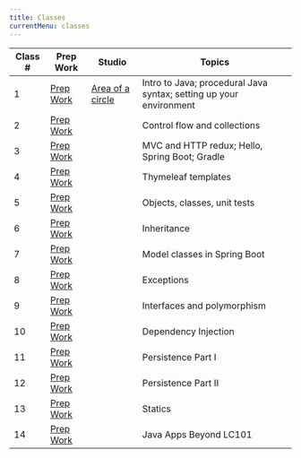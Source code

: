 ```yaml
---
title: Classes
currentMenu: classes
---
```


Class # | Prep Work | Studio | Topics
-----|-----------|----------|--------
1 | [Prep Work](../class-prep/1/) | [Area of a circle](../studios/area/) | Intro to Java; procedural Java syntax; setting up your environment
2 | [Prep Work](../class-prep/2/) | | Control flow and collections
3 | [Prep Work](../class-prep/3/) | | MVC and HTTP redux; Hello, Spring Boot; Gradle
4 | [Prep Work](../class-prep/4/) | | Thymeleaf templates
5 | [Prep Work](../class-prep/5/) | | Objects, classes, unit tests
6 | [Prep Work](../class-prep/6/) | | Inheritance
7 | [Prep Work](../class-prep/7/) | | Model classes in Spring Boot
8 | [Prep Work](../class-prep/8/) | | Exceptions
9 | [Prep Work](../class-prep/9/) | | Interfaces and polymorphism
10 | [Prep Work](../class-prep/10/) | | Dependency Injection
11 | [Prep Work](../class-prep/11/) | | Persistence Part I
12 | [Prep Work](../class-prep/12/) | | Persistence Part II
13 | [Prep Work](../class-prep/13/) | | Statics
14 | [Prep Work](../class-prep/14/) | | Java Apps Beyond LC101
